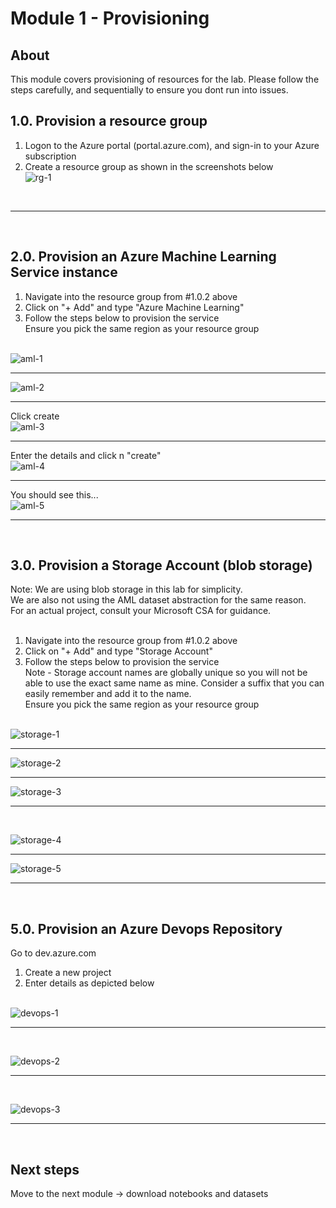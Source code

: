 # Module 1 - Provisioning

## About
This module covers provisioning of resources for the lab.  Please follow the steps carefully, and sequentially to ensure you dont run into issues.
<br>
## 1.0. Provision a resource group
1. Logon to the Azure portal (portal.azure.com), and sign-in to your Azure subscription<br>
2. Create a resource group as shown in the screenshots below<br>
![rg-1](../images/0001-create-rg-1.png)
<br>
<hr>
<br>

## 2.0. Provision an Azure Machine Learning Service instance
1.  Navigate into the resource group from #1.0.2 above<br>
2.  Click on "+ Add" and type "Azure Machine Learning"<br>
3.  Follow the steps below to provision the service<br>
Ensure you pick the same region as your resource group <br><br>

![aml-1](../images/0001-create-aml-1.png)
<br>
<hr>

![aml-2](../images/0001-create-aml-2.png)
<br>
<hr>

Click create<br>
![aml-3](../images/0001-create-aml-3.png)
<br>
<hr>

Enter the details and click n "create"<br>
![aml-4](../images/0001-create-aml-4.png)
<br>
<hr>

You should see this...<br>
![aml-5](../images/0001-create-aml-5.png)
<br>
<hr>
<br>

## 3.0. Provision a Storage Account (blob storage)
Note: We are using blob storage in this lab for simplicity.<br>
We are also not using the AML dataset abstraction for the same reason.  <br>
For an actual project, consult your Microsoft CSA for guidance.<br><br>

1.  Navigate into the resource group from #1.0.2 above<br>
2.  Click on "+ Add" and type "Storage Account"<br>
3.  Follow the steps below to provision the service<br>
Note - Storage account names are globally unique so you will not be able to use the exact same name as mine.  Consider a suffix that you can easily remember and add it to the name.<br>
Ensure you pick the same region as your resource group <br><br>

![storage-1](../images/0001-create-storage-1.png)
<br>
<hr>

![storage-2](../images/0001-create-storage-2.png)
<br>
<hr>

![storage-3](../images/0001-create-storage-3.png)
<br>
<hr>
<br>

![storage-4](../images/0001-create-storage-4.png)
<br>
<hr>

![storage-5](../images/0001-create-storage-5.png)
<br>
<hr>
<br>

## 5.0. Provision an Azure Devops Repository
Go to dev.azure.com <br>

1.  Create a new project<br>
2.  Enter details as depicted below<br><br>

![devops-1](../images/0001-create-azure-devops-1.png)
<br>
<hr>
<br>

![devops-2](../images/0001-create-azure-devops-2.png)
<br>
<hr>
<br>

![devops-3](../images/0001-create-azure-devops-3.png)
<br>
<hr>
<br>


## Next steps
Move to the next module -> download notebooks and datasets
